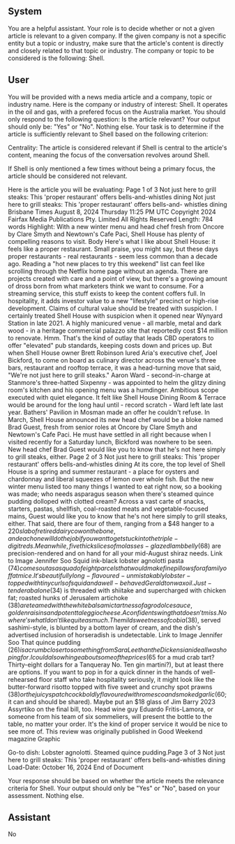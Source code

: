 ## System

You are a helpful assistant. Your role is to decide whether or not a given article is relevant to a given company. If the given company is not a specific entity but a topic or industry, make sure that the article's content is directly and closely related to that topic or industry. The company or topic to be considered is the following: Shell.

## User


You will be provided with a news media article and a company, topic or industry name. Here is the company or industry of interest: Shell. It operates in the oil and gas, with a prefered focus on the Australia market. You should only respond to the following question: Is the article relevant? Your output should only be: "Yes" or "No". Nothing else. Your task is to determine if the article is sufficiently relevant to Shell based on the following criterion:

Centrality: The article is considered relevant if Shell is central to the article's content, meaning the focus of the conversation revolves around Shell.

If Shell is only mentioned a few times without being a primary focus, the article should be considered not relevant.

Here is the article you will be evaluating: Page 1 of 3
Not just here to grill steaks: This 'proper restaurant' offers bells-and-whistles dining
Not just here to grill steaks: This 'proper restaurant' offers bells-and-
whistles dining
Brisbane Times
August 8, 2024 Thursday 11:25 PM UTC
Copyright 2024 Fairfax Media Publications Pty. Limited All Rights Reserved
Length: 784 words
Highlight: With a new winter menu and head chef fresh from Oncore by Clare Smyth and Newtown's Cafe Paci, 
Shell House has plenty of compelling reasons to visit.
Body
Here's what I like about Shell House: it feels like a proper restaurant. Small praise, you might say, but these days 
proper restaurants - real restaurants - seem less common than a decade ago. 
Reading a "hot new places to try this weekend" list can feel like scrolling through the Netflix home page without an 
agenda. There are projects created with care and a point of view, but there's a growing amount of dross born from 
what marketers think we want to consume. For a streaming service, this stuff exists to keep the content coffers full. 
In hospitality, it adds investor value to a new "lifestyle" precinct or high-rise development. Claims of cultural value 
should be treated with suspicion.
I certainly treated Shell House with suspicion when it opened near Wynyard Station in late 2021. A highly 
manicured venue - all marble, metal and dark wood - in a heritage commercial palazzo site that reportedly cost $14 
million to renovate. Hmm. That's the kind of outlay that leads CBD operators to offer "elevated" pub standards, 
keeping costs down and prices up. 
But when Shell House owner Brett Robinson lured Aria's executive chef, Joel Bickford, to come on board as 
culinary director across the venue's three bars, restaurant and rooftop terrace, it was a head-turning move that said, 
"We're not just here to grill steaks." 
Aaron Ward - second-in-charge at Stanmore's three-hatted Sixpenny - was appointed to helm the glitzy dining 
room's kitchen and his opening menu was a humdinger. Ambitious scope executed with quiet elegance.
It felt like Shell House Dining Room & Terrace would be around for the long haul until - record scratch - Ward left 
late last year. Bathers' Pavilion in Mosman made an offer he couldn't refuse. 
In March, Shell House announced its new head chef would be a bloke named Brad Guest, fresh from senior roles 
at Oncore by Clare Smyth and Newtown's Cafe Paci. He must have settled in all right because when I visited 
recently for a Saturday lunch, Bickford was nowhere to be seen.
New head chef Brad Guest would like you to know that he's not here simply to grill steaks, either.
Page 2 of 3
Not just here to grill steaks: This 'proper restaurant' offers bells-and-whistles dining
At its core, the top level of Shell House is a spring and summer restaurant - a place for oysters and chardonnay 
and liberal squeezes of lemon over whole fish. But the new winter menu listed too many things I wanted to eat right 
now, so a booking was made; who needs asparagus season when there's steamed quince pudding dolloped with 
clotted cream?
Across a vast carte of snacks, starters, pastas, shellfish, coal-roasted meats and vegetable-focused mains, Guest 
would like you to know that he's not here simply to grill steaks, either. That said, there are four of them, ranging 
from a $48 hanger to a $220 slab of retired dairy cow on the bone, and each one will do the job if you want to get 
stuck into the triple-digit reds. 
Meanwhile, five thick slices of molasses-glazed lamb belly ($68) are precision-rendered and on hand for all your 
mid-August shiraz needs. 
Link to Image
Jennifer Soo
Squid ink-black lobster agnolotti pasta ($74) comes out as a squad of eight parcels that would make fine pillows for 
a family of fat mice. It's beautifully long-flavoured - unmistakably lobster - topped with tiny curls of squid and a well-
behaved Geraldton wax oil. 
Just-tender abalone ($34) is threaded with shiitake and supercharged with chicken fat; roasted hunks of Jerusalem 
artichoke ($38) are teamed with the white balsamic tartness of agrodolce sauce, golden raisins and potent taleggio 
cheese. A confident swing that doesn't miss.
Now here's what I don't like quite as much. The mild sweetness of cobia ($38), served sashimi-style, is blunted by a 
bottom layer of cream, and the dish's advertised inclusion of horseradish is undetectable. 
Link to Image
Jennifer Soo
That quince pudding ($26) is a crumb closer to something from Sara Lee than the Dickensian ideal I was hoping for. 
I could also whinge about some of the prices ($65 for a mud crab tart? Thirty-eight dollars for a Tanqueray No. Ten 
gin martini?), but at least there are options.
If you want to pop in for a quick dinner in the hands of well-rehearsed floor staff who take hospitality seriously, it 
might look like the butter-forward risotto topped with five sweet and crunchy spot prawns ($38) or the juicy 
spatchcock boldly flavoured with romesco and smoked garlic ($60; it can and should be shared). 
Maybe put an $18 glass of Jim Barry 2023 Assyrtiko on the final bill, too. Head wine guy Eduardo Fritis-Lamora, or 
someone from his team of six sommeliers, will present the bottle to the table, no matter your order. It's the kind of 
proper service it would be nice to see more of.
This review was originally published in Good Weekend magazine
Graphic
 
Go-to dish: Lobster agnolotti.
Steamed quince pudding.Page 3 of 3
Not just here to grill steaks: This 'proper restaurant' offers bells-and-whistles dining
Load-Date: October 16, 2024
End of Document

Your response should be based on whether the article meets the relevance criteria for Shell.
Your output should only be "Yes" or "No", based on your assessment. Nothing else.
            

## Assistant

No

